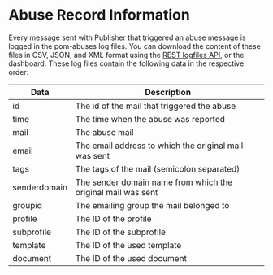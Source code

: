 # Abuse Record Information

Every message sent with Publisher that triggered an abuse message is 
logged in the pom-abuses log files. You can download the content of these
files in CSV, JSON, and XML format using the [REST logfiles API](rest-get-logfiles),
or the dashboard. These log files contain the following data in the
respective order:


| Data         | Description                                                  |
| ------------ | ------------------------------------------------------------ |
| id           | The id of the mail that triggered the abuse                  |
| time         | The time when the abuse was reported                         |
| mail         | The abuse mail                                               |
| email        | The email address to which the original mail was sent        |
| tags         | The tags of the mail (semicolon separated)                   |
| senderdomain | The sender domain name from which the original mail was sent |
| groupid      | The emailing group the mail belonged to                      |
| profile      | The ID of the profile                                        |
| subprofile   | The ID of the subprofile                                     |
| template     | The ID of the used template                                  |
| document     | The ID of the used document                                  |

